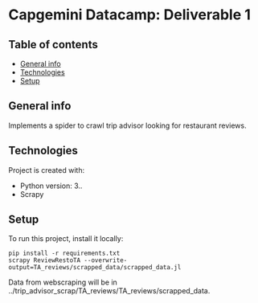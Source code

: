 
# Capgemini Datacamp: Deliverable 1 

## Table of contents
* [General info](#general-info)
* [Technologies](#technologies)
* [Setup](#setup)

## General info
Implements a spider to crawl trip advisor looking for restaurant reviews.
	
## Technologies
Project is created with:
* Python version: 3..
* Scrapy

	
## Setup
To run this project, install it locally:

```terminal
pip install -r requirements.txt
scrapy ReviewRestoTA --overwrite-output=TA_reviews/scrapped_data/scrapped_data.jl
```
Data from webscraping will be in ../trip_advisor_scrap/TA_reviews/TA_reviews/scrapped_data.
